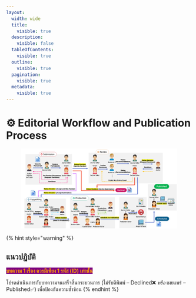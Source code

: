 ```yaml
---
layout:
  width: wide
  title:
    visible: true
  description:
    visible: false
  tableOfContents:
    visible: true
  outline:
    visible: true
  pagination:
    visible: true
  metadata:
    visible: true
---
```


# ⚙️ Editorial Workflow and Publication Process

<div data-full-width="false"><figure><img src=".gitbook/assets/workflow-thaijo.png" alt=""><figcaption></figcaption></figure></div>

{% hint style="warning" %}
## แนวปฏิบัติ

<mark style="color:orange;background-color:purple;">**บทความ 1 เรื่อง ควรมีเพียง 1 รหัส (ID) เท่านั้น**</mark>

โปรดดำเนินการกับบทความจนเสร็จสิ้นกระบวนการ (ไม่รับตีพิมพ์ – Declined❌ _หรือ_ เผยแพร่ – Published✅) เพื่อป้องกันความซ้ำซ้อน
{% endhint %}
